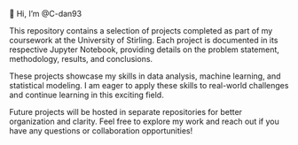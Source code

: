 👋 Hi, I’m @C-dan93

This repository contains a selection of projects completed as part of my coursework at the University of Stirling. Each project is documented in its respective Jupyter Notebook, providing details on the problem statement, methodology, results, and conclusions.

These projects showcase my skills in data analysis, machine learning, and statistical modeling. I am eager to apply these skills to real-world challenges and continue learning in this exciting field.

Future projects will be hosted in separate repositories for better organization and clarity. Feel free to explore my work and reach out if you have any questions or collaboration opportunities!
